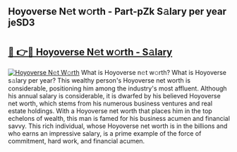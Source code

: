 ## Hoyoverse N𝚎t w𝚘rth - Part-pZk S𝚊lary per year jeSD3

# <h2><a href="http://gc2wa9.nevu.top/?p=Hoyoverse">🔗 👉🔴 Hoyoverse N𝚎t w𝚘rth - S𝚊lary</a></h2>

[![Hoyoverse N𝚎t W𝚘rth](https://i.imgur.com/Oavwk0R.jpeg)](http://gc2wa9.nevu.top/?p=Hoyoverse)
What is Hoyoverse n𝚎t w𝚘rth? What is Hoyoverse s𝚊lary per year?
This wealthy person's Hoyoverse net worth is considerable, positioning him among the industry's most affluent. Although his annual salary is considerable, it is dwarfed by his believed Hoyoverse net worth, which stems from his numerous business ventures and real estate holdings. With a Hoyoverse net worth that places him in the top echelons of wealth, this man is famed for his business acumen and financial savvy. This rich individual, whose Hoyoverse net worth is in the billions and who earns an impressive salary, is a prime example of the force of commitment, hard work, and financial acumen.

